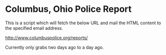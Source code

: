 # Columbus, Ohio Police Report

This is a script which will fetch the below URL and mail the HTML content to the specified 
email address. 

http://www.columbuspolice.org/reports/

Currently only grabs two days ago to a day ago.
